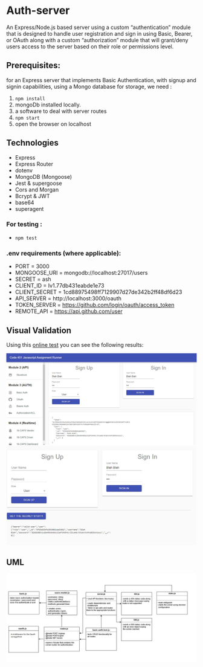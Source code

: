 # Auth-server

An Express/Node.js based server using a custom “authentication” module that is designed to handle user registration and sign in using Basic, Bearer, or OAuth along with a custom “authorization” module that will grant/deny users access to the server based on their role or permissions level.

## Prerequisites:

for an Express server that implements Basic Authentication, with signup and signin capabilities, using a Mongo database for storage, we need :

1. `npm install`
2. mongoDb installed locally.
3. a software to deal with server routes
4. `npm start`
5. open the browser on localhost

## Technologies

- Express
- Express Router
- dotenv
- MongoDB (Mongoose)
- Jest & supergoose
- Cors and Morgan
- Bcrypt & JWT
- base64
- superagent

### For testing : 

- `npm test`

### .env requirements (where applicable):

- PORT = 3000
- MONGOOSE_URI = mongodb://localhost:27017/users
- SECRET = ash
- CLIENT_ID = Iv1.77db431eabde1e73
- CLIENT_SECRET = 1cd88975498ff7129907d27de342b2ff48df6d23
- API_SERVER = http://localhost:3000/oauth
- TOKEN_SERVER = https://github.com/login/oauth/access_token
- REMOTE_API = https://api.github.com/user


## Visual Validation
 Using this [online test](https://javascript-401.netlify.app/) you can see the following results:

![](./assets/test.JPG)
![](./assets/test2.JPG)

## UML

![](./assets/class-12-uml.jpg)



